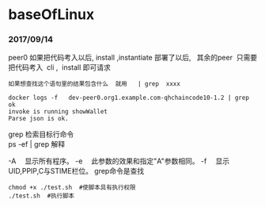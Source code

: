 # baseOfLinux

### 2017/09/14

peer0 如果把代码考入以后, install ,instantiate 部署了以后,   其余的peer  只需要把代码考入  cli ,  install 即可请求




```
如果想查找这个语句里的结果包含什么  就用   | grep  xxxx

docker logs -f   dev-peer0.org1.example.com-qhchaincode10-1.2 | grep ok
invoke is running showWallet
Parse json is ok.
```

grep   检索目标行命令  
ps -ef | grep 解释

-A 　显示所有程序。 
-e 　此参数的效果和指定"A"参数相同。
-f 　显示UID,PPIP,C与STIME栏位。
grep命令是查找


```
chmod +x ./test.sh  #使脚本具有执行权限
./test.sh  #执行脚本
```
